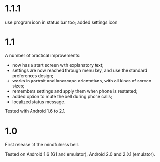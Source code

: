 # 1.1.1 #

use program icon in status bar too; added settings icon

# 1.1 #

A number of practical improvements:

  * now has a start screen with explanatory text;
  * settings are now reached through menu key, and use the standard preferences design;
  * works in portrait and landscape orientations, with all kinds of screen sizes;
  * remembers settings and apply them when phone is restarted;
  * added option to mute the bell during phone calls;
  * localized status message.

Tested with Android 1.6 to 2.1.

# 1.0 #

First release of the mindfulness bell.

Tested on Android 1.6 (G1 and emulator), Android 2.0 and 2.0.1 (emulator).
